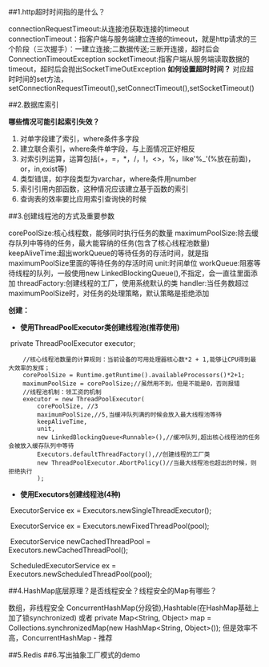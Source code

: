 ##1.http超时时间指的是什么？

connectionRequestTimeout:从连接池获取连接的timeout
connectionTimeout：指客户端与服务端建立连接的timeout，就是http请求的三个阶段（三次握手）：一建立连接;二数据传送;三断开连接，超时后会ConnectionTimeoutException
socketTimeout:指客户端从服务端读取数据的timeout，超时后会抛出SocketTimeOutException
**如何设置超时时间？**
	对应超时时间的set方法，setConnectionRequestTimeout(),setConnectTimeout(),setSocketTimeout()

##2.数据库索引

 **哪些情况可能引起索引失效？**

1.  对单字段建了索引，where条件多字段
2.  建立联合索引，where条件单字段，与上面情况正好相反
3.  对索引列运算，运算包括(+，=，*，/，!，<>，%，like'%_'(%放在前面)，or，in,exist等)
4.  类型错误，如字段类型为varchar，where条件用number
5.  索引引用内部函数，这种情况应该建立基于函数的索引
6.  查询表的效率要比应用索引查询快的时候

##3.创建线程池的方式及重要参数   

  corePoolSize:核心线程数，能够同时执行任务的数量
  maximumPoolSize:除去缓存队列中等待的任务，最大能容纳的任务(包含了核心线程池数量)
  keepAliveTime:超出workQueue的等待任务的存活时间，就是指maximumPoolSize里面的等待任务的存活时间
  unit:时间单位
  workQueue:阻塞等待线程的队列，一般使用new LinkedBlockingQueue(),不指定，会一直往里面添加
  threadFactory:创建线程的工厂，使用系统默认的类
  handler:当任务数超过maximumPoolSize时，对任务的处理策略，默认策略是拒绝添加

 **创建：**

- **使用ThreadPoolExecutor类创建线程池(推荐使用)**

​	private ThreadPoolExecutor executor;
	

		//核心线程池数量的计算规则：当前设备的可用处理器核心数*2 + 1,能够让CPU得到最大效率的发挥；
		corePoolSize = Runtime.getRuntime().availableProcessors()*2+1;
		maximumPoolSize = corePoolSize;//虽然用不到，但是不能是0，否则报错
		//线程池机制：领工资的机制
		executor = new ThreadPoolExecutor(
	        corePoolSize, //3
	        maximumPoolSize,//5,当缓冲队列满的时候会放入最大线程池等待 
	        keepAliveTime, 
	        unit, 
	        new LinkedBlockingQueue<Runnable>(),//缓冲队列,超出核心线程池的任务会被放入缓存队列中等待
	        Executors.defaultThreadFactory(),//创建线程的工厂类
	        new ThreadPoolExecutor.AbortPolicy()//当最大线程池也超出的时候，则拒绝执行
	        );

- **使用Executors创建线程池(4种)**	

​	ExecutorService ex = Executors.newSingleThreadExecutor();

​	ExecutorService ex = Executors.newFixedThreadPool(pool);

​	ExecutorService newCachedThreadPool = Executors.newCachedThreadPool();

​	ScheduledExecutorService ex = Executors.newScheduledThreadPool(pool);

##4.HashMap底层原理？是否线程安全？线程安全的Map有哪些？

  数组，非线程安全
  ConcurrentHashMap(分段锁),Hashtable(在HashMap基础上加了锁synchronized)
 或者
  private Map<String, Object> map = Collections.synchronizedMap(new HashMap<String, Object>());
 但是效率不高，ConcurrentHashMap - 推荐

##5.Redis
##6.写出抽象工厂模式的demo
